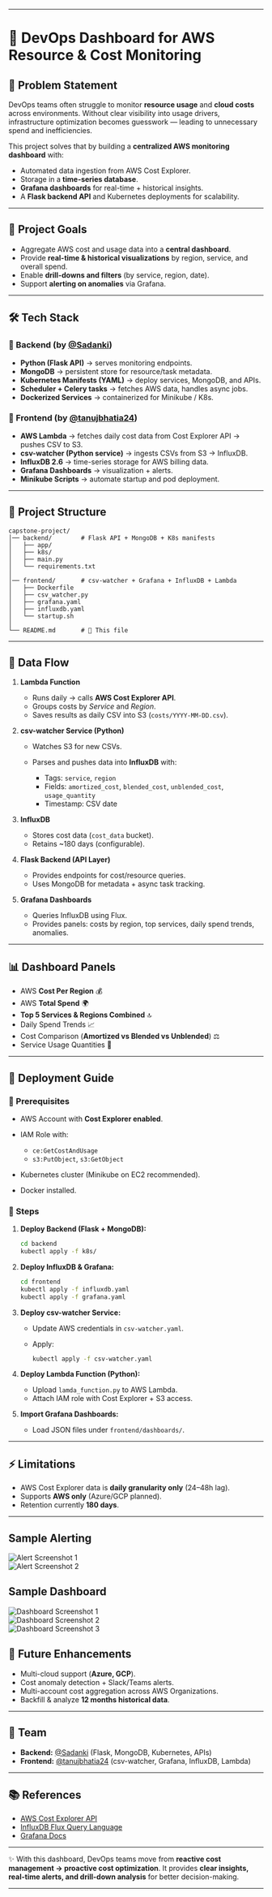 
---

# 🚀 DevOps Dashboard for AWS Resource & Cost Monitoring

## 📌 Problem Statement

DevOps teams often struggle to monitor **resource usage** and **cloud costs** across environments. Without clear visibility into usage drivers, infrastructure optimization becomes guesswork — leading to unnecessary spend and inefficiencies.

This project solves that by building a **centralized AWS monitoring dashboard** with:

* Automated data ingestion from AWS Cost Explorer.
* Storage in a **time-series database**.
* **Grafana dashboards** for real-time + historical insights.
* A **Flask backend API** and Kubernetes deployments for scalability.

---

## 🎯 Project Goals

* Aggregate AWS cost and usage data into a **central dashboard**.
* Provide **real-time & historical visualizations** by region, service, and overall spend.
* Enable **drill-downs and filters** (by service, region, date).
* Support **alerting on anomalies** via Grafana.

---

## 🛠️ Tech Stack

### 🔹 Backend (by [@Sadanki](https://github.com/Sadanki))

* **Python (Flask API)** → serves monitoring endpoints.
* **MongoDB** → persistent store for resource/task metadata.
* **Kubernetes Manifests (YAML)** → deploy services, MongoDB, and APIs.
* **Scheduler + Celery tasks** → fetches AWS data, handles async jobs.
* **Dockerized Services** → containerized for Minikube / K8s.

### 🔹 Frontend (by [@tanujbhatia24](https://github.com/tanujbhatia24))

* **AWS Lambda** → fetches daily cost data from Cost Explorer API → pushes CSV to S3.
* **csv-watcher (Python service)** → ingests CSVs from S3 → InfluxDB.
* **InfluxDB 2.6** → time-series storage for AWS billing data.
* **Grafana Dashboards** → visualization + alerts.
* **Minikube Scripts** → automate startup and pod deployment.

---

## 📂 Project Structure

```
capstone-project/
│── backend/        # Flask API + MongoDB + K8s manifests
│   ├── app/
│   ├── k8s/
│   ├── main.py
│   └── requirements.txt
│
│── frontend/       # csv-watcher + Grafana + InfluxDB + Lambda
│   ├── Dockerfile
│   ├── csv_watcher.py
│   ├── grafana.yaml
│   ├── influxdb.yaml
│   └── startup.sh
│
└── README.md       # 📖 This file
```

---

## 🔄 Data Flow

1. **Lambda Function**

   * Runs daily → calls **AWS Cost Explorer API**.
   * Groups costs by *Service* and *Region*.
   * Saves results as daily CSV into S3 (`costs/YYYY-MM-DD.csv`).

2. **csv-watcher Service (Python)**

   * Watches S3 for new CSVs.
   * Parses and pushes data into **InfluxDB** with:

     * Tags: `service`, `region`
     * Fields: `amortized_cost`, `blended_cost`, `unblended_cost`, `usage_quantity`
     * Timestamp: CSV date

3. **InfluxDB**

   * Stores cost data (`cost_data` bucket).
   * Retains \~180 days (configurable).

4. **Flask Backend (API Layer)**

   * Provides endpoints for cost/resource queries.
   * Uses MongoDB for metadata + async task tracking.

5. **Grafana Dashboards**

   * Queries InfluxDB using Flux.
   * Provides panels: costs by region, top services, daily spend trends, anomalies.

---

## 📊 Dashboard Panels

* AWS **Cost Per Region** 💰
* AWS **Total Spend** 🌍
* **Top 5 Services & Regions Combined** 🔝
* Daily Spend Trends 📈
* Cost Comparison (**Amortized vs Blended vs Unblended**) ⚖️
* Service Usage Quantities 🔧

---

## 🚀 Deployment Guide

### 🔧 Prerequisites

* AWS Account with **Cost Explorer enabled**.
* IAM Role with:

  * `ce:GetCostAndUsage`
  * `s3:PutObject`, `s3:GetObject`
* Kubernetes cluster (Minikube on EC2 recommended).
* Docker installed.

### 📌 Steps

1. **Deploy Backend (Flask + MongoDB):**

   ```bash
   cd backend
   kubectl apply -f k8s/
   ```

2. **Deploy InfluxDB & Grafana:**

   ```bash
   cd frontend
   kubectl apply -f influxdb.yaml
   kubectl apply -f grafana.yaml
   ```

3. **Deploy csv-watcher Service:**

   * Update AWS credentials in `csv-watcher.yaml`.
   * Apply:

     ```bash
     kubectl apply -f csv-watcher.yaml
     ```

4. **Deploy Lambda Function (Python):**

   * Upload `lamda_function.py` to AWS Lambda.
   * Attach IAM role with Cost Explorer + S3 access.

5. **Import Grafana Dashboards:**

   * Load JSON files under `frontend/dashboards/`.

---

## ⚡ Limitations

* AWS Cost Explorer data is **daily granularity only** (24–48h lag).
* Supports **AWS only** (Azure/GCP planned).
* Retention currently **180 days**.

---

## Sample Alerting

![Alert Screenshot 1](./assets/Sample%20Alerting/Screenshot%202025-09-02%20211214.png)  
![Alert Screenshot 2](./assets/Sample%20Alerting/Screenshot%202025-09-02%20211230.png)  

## Sample Dashboard

![Dashboard Screenshot 1](./assets/Sample%20Dashboard/Screenshot%202025-09-02%20211329.png)  
![Dashboard Screenshot 2](./assets/Sample%20Dashboard/WhatsApp%20Image%202025-08-04%20at%2001.11.16_71ff2d00.jpg)  
![Dashboard Screenshot 3](./assets/Sample%20Dashboard/WhatsApp%20Image%202025-08-16%20at%2020.55.17_40bb921b.jpg)  


## 🔮 Future Enhancements

* Multi-cloud support (**Azure, GCP**).
* Cost anomaly detection + Slack/Teams alerts.
* Multi-account cost aggregation across AWS Organizations.
* Backfill & analyze **12 months historical data**.

---

## 👥 Team

* **Backend:** [@Sadanki](https://github.com/Sadanki) (Flask, MongoDB, Kubernetes, APIs)
* **Frontend:** [@tanujbhatia24](https://github.com/tanujbhatia24) (csv-watcher, Grafana, InfluxDB, Lambda)

---

## 📚 References

* [AWS Cost Explorer API](https://docs.aws.amazon.com/awsaccountbilling/latest/aboutv2/cost-explorer-what-is.html)
* [InfluxDB Flux Query Language](https://docs.influxdata.com/flux/)
* [Grafana Docs](https://grafana.com/docs/)

---

✨ With this dashboard, DevOps teams move from **reactive cost management → proactive cost optimization**.
It provides **clear insights, real-time alerts, and drill-down analysis** for better decision-making.

---
